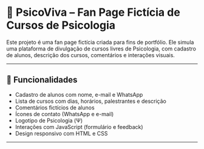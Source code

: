 # 🧠 PsicoViva – Fan Page Fictícia de Cursos de Psicologia

Este projeto é uma fan page fictícia criada para fins de portfólio. Ele simula uma plataforma de divulgação de cursos livres de Psicologia, com cadastro de alunos, descrição dos cursos, comentários e interações visuais.

---

## 🌟 Funcionalidades

- Cadastro de alunos com nome, e-mail e WhatsApp
- Lista de cursos com dias, horários, palestrantes e descrição
- Comentários fictícios de alunos
- Ícones de contato (WhatsApp e e-mail)
- Logotipo de Psicologia (Ψ)
- Interações com JavaScript (formulário e feedback)
- Design responsivo com HTML e CSS

---

